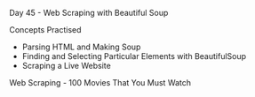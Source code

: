 Day 45 - Web Scraping with Beautiful Soup

Concepts Practised

- Parsing HTML and Making Soup
- Finding and Selecting Particular Elements with BeautifulSoup
- Scraping a Live Website

Web Scraping - 100 Movies That You Must Watch
